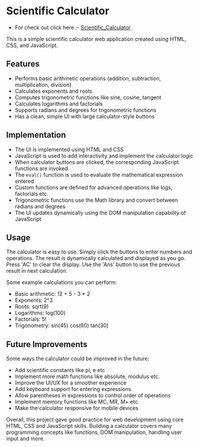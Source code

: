 # Scientific Calculator 
- For check out click here :- [Scientific_Calculator](https://soumya-khuntia.github.io/scientific-calculator) .

This is a simple scientific calculator web application created using HTML, CSS, and JavaScript.

## Features

- Performs basic arithmetic operations (addition, subtraction, multiplication, division)
- Calculates exponents and roots  
- Computes trigonometric functions like sine, cosine, tangent
- Calculates logarithms and factorials
- Supports radians and degrees for trigonometric functions
- Has a clean, simple UI with large calculator-style buttons

## Implementation 

- The UI is implemented using HTML and CSS
- JavaScript is used to add interactivity and implement the calculator logic 
- When calculator buttons are clicked, the corresponding JavaScript functions are invoked
- The `eval()` function is used to evaluate the mathematical expression entered
- Custom functions are defined for advanced operations like logs, factorials etc.  
- Trigonometric functions use the Math library and convert between radians and degrees
- The UI updates dynamically using the DOM manipulation capability of JavaScript

## Usage

The calculator is easy to use. Simply click the buttons to enter numbers and operations. The result is dynamically calculated and displayed as you go. Press 'AC' to clear the display. Use the 'Ans' button to use the previous result in next calculation. 

Some example calculations you can perform:

- Basic arithmetic: 12 + 5 - 3 * 2
- Exponents: 2^3
- Roots: sqrt(9) 
- Logarithms: log(100)
- Factorials: 5!
- Trigonometry: sin(45) cos(60) tan(30)

## Future Improvements

Some ways the calculator could be improved in the future:

- Add scientific constants like pi, e etc  
- Implement more math functions like absolute, modulus etc.
- Improve the UI/UX for a smoother experience
- Add keyboard support for entering expressions  
- Allow parentheses in expressions to control order of operations
- Implement memory functions like MC, MR, M+ etc.
- Make the calculator responsive for mobile devices

Overall, this project gave good practice for web development using core HTML, CSS and JavaScript skills. Building a calculator covers many programming concepts like functions, DOM manipulation, handling user input and more.

